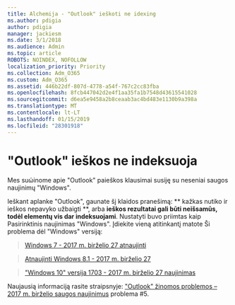 ```yaml
---
title: Alchemija - "Outlook" ieškoti ne idexing
ms.author: pdigia
author: pdigia
manager: jackiesm
ms.date: 3/1/2018
ms.audience: Admin
ms.topic: article
ROBOTS: NOINDEX, NOFOLLOW
localization_priority: Priority
ms.collection: Adm_O365
ms.custom: Adm_O365
ms.assetid: 446b22df-807d-4778-a54f-767c2cc83fba
ms.openlocfilehash: 8fcb447042d2e4f1aa35fa1b7548d43615541028
ms.sourcegitcommit: d6ea5e9458a2b8ceaab3ac4bd483e1130b9a398a
ms.translationtype: MT
ms.contentlocale: lt-LT
ms.lasthandoff: 01/15/2019
ms.locfileid: "28301918"
---
```

# <a name="outlook-search-not-indexing"></a>"Outlook" ieškos ne indeksuoja

Mes suώinome apie "Outlook" paieškos klausimai susiję su neseniai saugos naujinimų "Windows".
  
Ieškant aplanke "Outlook", gaunate šį klaidos pranešimą: ** kažkas nutiko ir ieškos nepavyko užbaigti **, arba **ieškos rezultatai gali būti neišsamūs, todėl elementų vis dar indeksuojami**. Nustatyti buvo priimtas kaip Pasirinktinis naujinimas "Windows". Įdiekite vieną atitinkantį matote Ši problema dėl "Windows" versiją: 
  
> [Windows 7 - 2017 m. birželio 27 atnaujinti](https://support.office.com/article/https://support.microsoft.com/kb/4022168.aspx)
    
> [Atnaujinti Windows 8.1 - 2017 m. birželio 27](https://support.office.com/article/https://support.microsoft.com/kb/4022720.aspx)
    
> ["Windows 10" versija 1703 - 2017 m. birželio 27 naujinimas](https://support.office.com/article/https://support.microsoft.com/kb/4022716.aspx)
    
Naujausią informaciją rasite straipsnyje: ["Outlook" žinomos problemos – 2017 m. birželio saugos naujinimus](https://support.office.com/article/https://support.office.com/en-us/article/Outlook-known-issues-in-the-June-2017-security-updates-3F6DBFFD-8505-492D-B19F-B3B89369ED9B.aspx) problema #5. 
  

